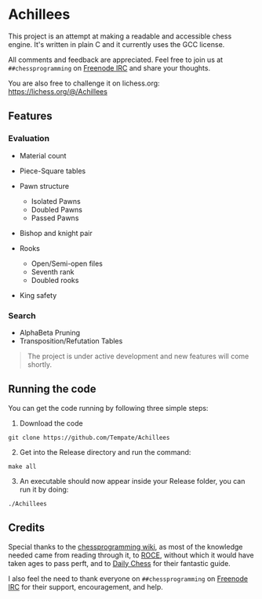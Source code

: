 # Achillees

This project is an attempt at making a readable and accessible chess engine. It's written in plain C and it currently uses the GCC license.

All comments and feedback are appreciated. Feel free to join us at `##chessprogramming` on [Freenode IRC](https://webchat.freenode.net) and share your thoughts.

You are also free to challenge it on lichess.org: https://lichess.org/@/Achillees

## Features

### Evaluation
- Material count
- Piece-Square tables

- Pawn structure
	- Isolated Pawns
	- Doubled Pawns
	- Passed Pawns
	
- Bishop and knight pair

- Rooks
	- Open/Semi-open files
	- Seventh rank
	- Doubled rooks
	
- King safety

### Search
- AlphaBeta Pruning
- Transposition/Refutation Tables

> The project is under active development and new features will come shortly.

## Running the code

You can get the code running by following three simple steps:

1. Download the code
```
git clone https://github.com/Tempate/Achillees
```

2. Get into the Release directory and run the command:
```
make all
```

3. An executable should now appear inside your Release folder, you can run it by doing: 
```
./Achillees
```

## Credits

Special thanks to the [chessprogramming wiki](https://www.chessprogramming.org/Main_Page), as most of the knowledge needed came from reading through it, to [ROCE](http://www.rocechess.ch/rocee.html), without which it would have taken ages to pass perft, and to [Daily Chess](https://www.dailychess.com/rival/programming/index.php) for their fantastic guide.

I also feel the need to thank everyone on `##chessprogramming` on [Freenode IRC](https://webchat.freenode.net) for their support, encouragement, and help.
